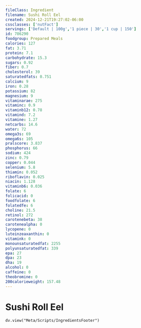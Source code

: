 ```yaml
---
fileClass: Ingredient
filename: Sushi Roll Eel
created: 2024-12-21T19:27:02-06:00
cssclasses: ['nutFact']
servings: ['Default | 100g','1 piece | 30','1 cup | 150']
id: 786290
foodgroup: Prepared Meals
calories: 127
fat: 3.71
protein: 7.1
carbohydrate: 15.3
sugars: 0.92
fiber: 0.7
cholesterol: 39
saturatedfats: 0.751
calcium: 9
iron: 0.28
potassium: 82
magnesium: 9
vitaminarae: 275
vitaminc: 0.9
vitaminb12: 0.78
vitamind: 7.2
vitamine: 1.27
netcarbs: 14.6
water: 72
omega3s: 69
omega6s: 105
pralscore: 3.837
phosphorus: 66
sodium: 424
zinc: 0.79
copper: 0.044
selenium: 5.8
thiamin: 0.052
riboflavin: 0.025
niacin: 1.128
vitaminb6: 0.036
folate: 6
folicacid: 0
foodfolate: 6
folatedfe: 6
choline: 21.5
retinol: 272
carotenebeta: 38
carotenealpha: 0
lycopene: 0
luteinzeaxanthin: 0
vitamink: 0
monounsaturatedfat: 2255
polyunsaturatedfat: 339
epa: 27
dpa: 23
dha: 19
alcohol: 0
caffeine: 0
theobromine: 0
200calorieweight: 157.48
---
```


# Sushi Roll Eel

```dataviewjs
dv.view("Meta/Scripts/IngredientsFooter")
```